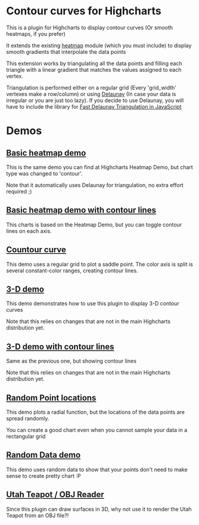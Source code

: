 Contour curves for Highcharts
=============================

This is a plugin for Highcharts to display contour curves (Or smooth heatmaps, if you prefer)

It extends the existing [heatmap](http://www.highcharts.com/maps/demo/heatmap) module (which you must include) to display smooth gradients that interpolate the data points

This extension works by triangulating all the data points and filling each triangle with a linear gradient that matches the values assigned to each vertex.

Triangulation is performed either on a regular grid (Every 'grid_width' vertexes make a row/column) or using [Delaunay](http://en.wikipedia.org/wiki/Delaunay_triangulation) (In case your data is irregular or you are just too lazy). If you decide to use Delaunay, you will have to include the library for [Fast Delaunay Triangulation in JavaScript](https://github.com/ironwallaby/delaunay)


Demos
=====

[Basic heatmap demo](http://jsfiddle.net/paulo_raca/72kc0cjf/)
--------------------

This is the same demo you can find at Highcharts Heatmap Demo, but chart type was changed to 'contour'.

Note that it automatically uses Delaunay for triangulation, no extra effort required ;)


[Basic heatmap demo with contour lines](http://jsfiddle.net/paulo_raca/fmmc0be2/)
--------------------

This charts is based on the Heatmap Demo, but you can toggle contour lines on each axis.


[Countour curve](http://jsfiddle.net/1peapgLw/)
------------------------
This demo uses a regular grid to plot a saddle point. The color axis is split is several constant-color ranges, creating contour lines.


[3-D demo](http://jsfiddle.net/yw56rtus/)
--------------------
This demo demonstrates how to use this plugin to display 3-D contour curves

Note that this relies on changes that are not in the main Highcharts distribution yet.


[3-D demo with contour lines](http://jsfiddle.net/bgxd3tgr/)
--------------------
Same as the previous one, but showing contour lines

Note that this relies on changes that are not in the main Highcharts distribution yet.


[Random Point locations](http://jsfiddle.net/f7ofc3q3/)
------------------------
This demo plots a radial function, but the locations of the data points are spread randomly.

You can create a good chart even when you cannot sample your data in a rectangular grid


[Random Data demo](http://jsfiddle.net/mqxmraL2/)
--------------------
This demo uses random data to show that your points don't need to make sense to create pretty chart :P


[Utah Teapot / OBJ Reader](http://jsfiddle.net/paulo_raca/qy7a8evj/)
--------------------
Since this plugin can draw surfaces in 3D, why not use it to render the Utah Teapot from an OBJ file?!
